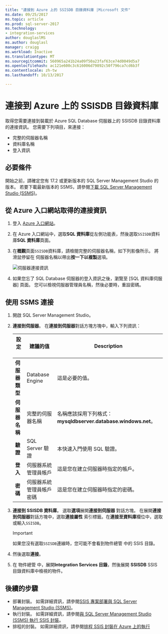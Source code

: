 ```yaml
---
title: "連接到 Azure 上的 SSISDB 目錄資料庫 |Microsoft 文件"
ms.date: 09/25/2017
ms.topic: article
ms.prod: sql-server-2017
ms.technology:
- integration-services
author: douglaslMS
ms.author: douglasl
manager: craigg
ms.workload: Inactive
ms.translationtype: MT
ms.sourcegitcommit: 560965a241b24a09f50a23faf63ce74d0049d5a7
ms.openlocfilehash: ac121e600c3c616006d79892c50f796ca7cd6b3f
ms.contentlocale: zh-tw
ms.lasthandoff: 10/13/2017

---
```

# <a name="connect-to-the-ssisdb-catalog-database-on-azure"></a>連接到 Azure 上的 SSISDB 目錄資料庫

取得您需要連接到裝載於 Azure SQL Database 伺服器上的 SSISDB 目錄資料庫的連接資訊。 您需要下列項目，來連接：
- 完整的伺服器名稱
- 資料庫名稱
- 登入資訊 

## <a name="prerequisites"></a>必要條件
開始之前，請確定您有 17.2 或更新版本的 SQL Server Management Studio 的版本。 若要下載最新版本的 SSMS，請參閱[下載 SQL Server Management Studio (SSMS)](https://docs.microsoft.com/sql/ssms/download-sql-server-management-studio-ssms)。

## <a name="get-the-connection-info-from-the-azure-portal"></a>從 Azure 入口網站取得的連接資訊
1. 登入 [Azure 入口網站](https://portal.azure.com/)。
2. 在 Azure 入口網站中，選取**SQL 資料庫**從左側功能表，然後選取`SSISDB`資料庫**SQL 資料庫**頁面。 
3. 在**概觀**頁面`SSISDB`資料庫，請檢閱完整的伺服器名稱，如下列影像所示。 將滑鼠停留在 伺服器名稱以帶出**按一下以複製**選項。

    ![伺服器連接資訊](media/ssis-azure-connect-to-catalog-database/server-name.png) 

4. 如果您忘了 SQL Database 伺服器的登入資訊之後，瀏覽至 [SQL 資料庫伺服器] 頁面。 您可以檢視伺服器管理員名稱，然後必要時，重設密碼。

## <a name="connect-with-ssms"></a>使用 SSMS 連接
1. 開啟 SQL Server Management Studio。

2. **連接到伺服器**。 在**連接到伺服器**對話方塊方塊中，輸入下列資訊：

   | 設定       | 建議的值 | Description | 
   | ------------ | ------------------ | ------------------------------------------------- | 
   | **伺服器類型** | Database Engine | 這是必要的值。 |
   | **伺服器名稱** | 完整的伺服器名稱 | 名稱應該採用下列格式： **mysqldbserver.database.windows.net**。 |
   | **驗證** | SQL Server 驗證 | 本快速入門使用 SQL 驗證。 |
   | **登入** | 伺服器系統管理員帳戶 | 這是您在建立伺服器時指定的帳戶。 |
   | **密碼** | 伺服器系統管理員帳戶密碼 | 這是您在建立伺服器時指定的密碼。 |

3. **連接到 SSISDB 資料庫**。 選取**選項**展開**連接到伺服器** 對話方塊。 在展開**連接到伺服器**對話方塊中，選取**連接屬性** 索引標籤。在**連接至資料庫**欄位中，選取或輸入`SSISDB`。

    > [!IMPORTANT]
    > 如果您沒有選取`SSISDB`連線時，您可能不會看到物件總管 中的 SSIS 目錄。

4. 然後選取**連接**。

5. 在 物件總管 中，展開**Integration Services 目錄**，然後展開  **SSISDB** SSIS 目錄資料庫中檢視的物件。

## <a name="next-steps"></a>後續的步驟
- 部署封裝。 如需詳細資訊，請參閱[SSIS 專案部署與 SQL Server Management Studio (SSMS)](../ssis-quickstart-deploy-ssms.md)。
- 執行封裝。 如需詳細資訊，請參閱[與 SQL Server Management Studio (SSMS) 執行 SSIS 封裝](../ssis-quickstart-run-ssms.md)。
- 排程的封裝。 如需詳細資訊，請參閱[排程 SSIS 封裝在 Azure 上的執行](ssis-azure-schedule-packages.md)

